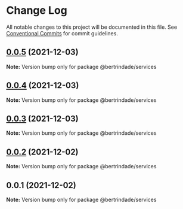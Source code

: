 # Change Log

All notable changes to this project will be documented in this file.
See [Conventional Commits](https://conventionalcommits.org) for commit guidelines.

## [0.0.5](https://github.com/berTrindade/lerna/compare/@bertrindade/services@0.0.4...@bertrindade/services@0.0.5) (2021-12-03)

**Note:** Version bump only for package @bertrindade/services





## [0.0.4](https://github.com/berTrindade/lerna/compare/@bertrindade/services@0.0.3...@bertrindade/services@0.0.4) (2021-12-03)

**Note:** Version bump only for package @bertrindade/services





## [0.0.3](https://github.com/berTrindade/lerna/compare/@bertrindade/services@0.0.2...@bertrindade/services@0.0.3) (2021-12-03)

**Note:** Version bump only for package @bertrindade/services





## [0.0.2](https://github.com/berTrindade/lerna/compare/@bertrindade/services@0.0.1...@bertrindade/services@0.0.2) (2021-12-02)

**Note:** Version bump only for package @bertrindade/services





## 0.0.1 (2021-12-02)

**Note:** Version bump only for package @bertrindade/services
